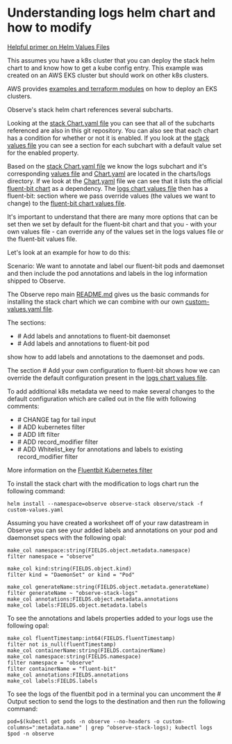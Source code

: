 # Understanding logs helm chart and how to modify

[Helpful primer on Helm Values Files](https://helm.sh/docs/chart_template_guide/values_files/_)

This assumes you have a k8s cluster that you can deploy the stack helm chart to and know how to get a kube config entry.  This example was created on an AWS EKS cluster but should work on other k8s clusters.

AWS provides [examples and terraform modules](https://github.com/terraform-aws-modules/terraform-aws-eks/blob/master/examples/eks-managed-node-group/README.md)  on how to deploy an EKS clusters.

Observe's stack helm chart references several subcharts.

Looking at the [stack Chart.yaml file](../../../charts/stack/Chart.yaml) you can see that all of the subcharts referenced are also in this git repository.  You can also see that each chart has a condition for whether or not it is enabled.  If you look at the [stack values file](../../../charts/stack/values.yaml) you can see a section for each subchart with a default value set for the enabled property.

Based on the [stack Chart.yaml file](../../../charts/stack/Chart.yaml) we know the logs subchart and it's corresponding [values file](../../../charts/logs/values.yaml) and [Chart.yaml](../../../charts/logs/Chart.yaml) are located in the charts/logs directory. If we look at the [Chart.yaml](../../../charts/logs/Chart.yaml) file we can see that it lists the official [fluent-bit chart](https://github.com/fluent/helm-charts/tree/main/charts/fluent-bit) as a dependency.  The [logs chart values file](../../../charts/logs/values.yaml) then has a fluent-bit: section where we pass override values (the values we want to change) to the [fluent-bit chart values file](https://github.com/fluent/helm-charts/blob/main/charts/fluent-bit/values.yaml).

It's important to understand that there are many more options that can be set then we set by default for the fluent-bit chart and that you - with your own values file - can override any of the values set in the logs values file or the fluent-bit values file.

Let's look at an example for how to do this:

Scenario: We want to annotate and label our fluent-bit pods and daemonset and then include the pod annotations and labels in the log information shipped to Observe.

The Observe repo main [README.md](../../../README.md) gives us the basic commands for installing the stack chart which we can combine with our own [custom-values.yaml file](./custom-values.yaml).

The sections:
- \# Add labels and annotations to fluent-bit daemonset
- \# Add labels and annotations to fluent-bit pod

show how to add labels and annotations to the daemonset and pods.

The section \# Add your own configuration to fluent-bit shows how we can override the default configuration present in the [logs chart values file](../../../charts/logs/values.yaml).

To add additional k8s metadata we need to make several changes to the default configuration which are called out in the file with following comments:
- \# CHANGE tag for tail input
- \# ADD kubernetes filter
- \# ADD lift filter
- \# ADD record_modifier filter
- \# ADD Whitelist_key for annotations and labels to existing record_modifier filter

More information on the [Fluentbit Kubernetes filter](https://docs.fluentbit.io/manual/pipeline/filters/kubernetes)

To install the stack chart with the modification to logs chart run the following command:

```
helm install --namespace=observe observe-stack observe/stack -f custom-values.yaml
```

Assuming you have created a worksheet off of your raw datastream in Observe you can see your added labels and annotations on your pod and daemonset specs with the following opal:
```
make_col namespace:string(FIELDS.object.metadata.namespace)
filter namespace = "observe"

make_col kind:string(FIELDS.object.kind)
filter kind = "DaemonSet" or kind = "Pod"

make_col generateName:string(FIELDS.object.metadata.generateName)
filter generateName ~ "observe-stack-logs"
make_col annotations:FIELDS.object.metadata.annotations
make_col labels:FIELDS.object.metadata.labels
```

To see the annotations and labels properties added to your logs use the following opal:
```
make_col fluentTimestamp:int64(FIELDS.fluentTimestamp)
filter not is_null(fluentTimestamp)
make_col containerName:string(FIELDS.containerName)
make_col namespace:string(FIELDS.namespace)
filter namespace = "observe"
filter containerName = "fluent-bit"
make_col annotations:FIELDS.annotations
make_col labels:FIELDS.labels
```


To see the logs of the fluentbit pod in a terminal you can uncomment the \# Output section to send the logs to the destination and then run the following command:
```
pod=$(kubectl get pods -n observe --no-headers -o custom-columns=":metadata.name" | grep ^observe-stack-logs); kubectl logs $pod -n observe
```

